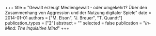 +++
title = "Gewalt erzeugt Mediengewalt - oder umgekehrt? Über den Zusammenhang von Aggression und der Nutzung digitaler Spiele"
date = 2014-01-01
authors = ["M. Elson", "J. Breuer", "T. Quandt"]
publication_types = ["2"]
abstract = ""
selected = false
publication = "*In-Mind: The Inquisitive Mind*"
+++

